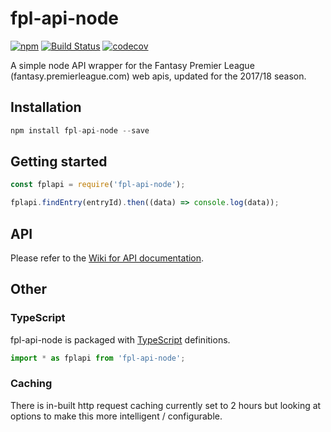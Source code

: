 # fpl-api-node

[![npm](https://img.shields.io/npm/v/fpl-api-node.svg)](https://www.npmjs.com/package/fpl-api-node)
[![Build Status](https://travis-ci.org/tgreyuk/fpl-api-node.svg?branch=master)](https://travis-ci.org/tgreyuk/fpl-api-node)
[![codecov](https://codecov.io/gh/tgreyuk/fpl-api-node/branch/master/graph/badge.svg)](https://codecov.io/gh/tgreyuk/fpl-api-node)

A simple node API wrapper for the Fantasy Premier League (fantasy.premierleague.com) web apis, updated for the 2017/18 season. 

## Installation

```js
npm install fpl-api-node --save
```

## Getting started

```js
const fplapi = require('fpl-api-node');

fplapi.findEntry(entryId).then((data) => console.log(data));

```

## API

Please refer to the [Wiki for API documentation](https://github.com/tgreyuk/fpl-api-node/wiki).

## Other 

### TypeScript

fpl-api-node is packaged with [TypeScript](http://www.typescriptlang.org/) definitions.

```js
import * as fplapi from 'fpl-api-node';

```

### Caching

There is in-built http request caching currently set to 2 hours but looking at options to make this more intelligent / configurable.

